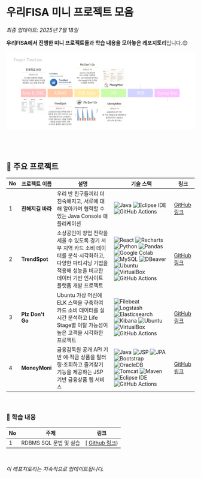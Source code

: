 # 우리FISA 미니 프로젝트 모음
*최종 업데이트: 2025년 7월 18일*  

**우리FISA에서 진행한 미니 프로젝트들과 학습 내용을 모아놓은 레포지토리**입니다.😊

![프로젝트 타임라인](./FISA프로젝트타임라인.png)

<br>


<br>

## 🌟 주요 프로젝트

| No | 프로젝트 이름                   | 설명                                         | 기술 스택                          | 링크                                      |
|----|------------------------------|--------------------------------------------|------------------------------------|-------------------------------------------|
| 1  | **친해지길 바라**          | 우리 반 친구들끼리 더 친숙해지고, 서로에 대해 알아가며 협력할 수 있는 Java Console 애플리케이션  | ![Java](https://img.shields.io/badge/Java-007396?style=square&logo=java&logoColor=white) ![Eclipse IDE](https://img.shields.io/badge/Eclipse-2C2255?style=square&logo=eclipse&logoColor=white) ![GitHub Actions](https://img.shields.io/badge/GitHub%20Actions-2088FF?style=square&logo=github-actions&logoColor=white)| [GitHub 링크](https://github.com/LeeJoEun-01/FISA_1st_mini_Project)             |
| 2  | **TrendSpot**          | 소상공인이 창업 전략을 세울 수 있도록 경기 서부 지역 카드 소비 데이터를 분석·시각화하고, 다양한 파티셔닝 기법을 적용해 성능을 비교한 데이터 기반 인사이트 플랫폼 개발 프로젝트| ![React](https://img.shields.io/badge/React-20232A?style=square&logo=react&logoColor=61DAFB) ![Recharts](https://img.shields.io/badge/Recharts-FF6384?style=square&logo=chart.js&logoColor=white) ![Python](https://img.shields.io/badge/Python-3776AB?style=square&logo=python&logoColor=white) ![Pandas](https://img.shields.io/badge/Pandas-150458?style=square&logo=pandas&logoColor=white) ![Google Colab](https://img.shields.io/badge/Colab-F9AB00?style=square&logo=google-colab&logoColor=white) ![MySQL](https://img.shields.io/badge/MySQL-05122A?style=square&logo=mysql&logoColor=white) ![DBeaver](https://img.shields.io/badge/DBeaver-28a745?style=square&logo=dbeaver&logoColor=white) ![Ubuntu](https://img.shields.io/badge/Ubuntu-E95420?style=square&logo=ubuntu&logoColor=white) ![VirtualBox](https://img.shields.io/badge/VirtualBox-183A61?style=square&logo=virtualbox&logoColor=white) ![GitHub Actions](https://img.shields.io/badge/GitHub%20Actions-2088FF?style=square&logo=github-actions&logoColor=white) | [GitHub 링크](https://github.com/ChatHongPT/TrendSpot)             |
| 3  | **Plz Don't Go**       | Ubuntu 가상 머신에 ELK 스택을 구축하여 카드 소비 데이터를 실시간 분석하고 Life Stage별 이탈 가능성이 높은 고객을 시각화한 프로젝트 | ![Filebeat](https://img.shields.io/badge/Filebeat-005571?style=square&logo=elastic&logoColor=white) ![Logstash](https://img.shields.io/badge/Logstash-FCC624?style=square&logo=logstash&logoColor=black) ![Elasticsearch](https://img.shields.io/badge/Elasticsearch-005571?style=square&logo=elasticsearch&logoColor=white) ![Kibana](https://img.shields.io/badge/Kibana-E8478B?style=square&logo=kibana&logoColor=white) ![Ubuntu](https://img.shields.io/badge/Ubuntu-E95420?style=square&logo=ubuntu&logoColor=white) ![VirtualBox](https://img.shields.io/badge/VirtualBox-183A61?style=square&logo=virtualbox&logoColor=white) ![GitHub Actions](https://img.shields.io/badge/GitHub%20Actions-2088FF?style=square&logo=github-actions&logoColor=white) | [GitHub 링크](https://github.com/imewuzin/PlzDontGo) |
| 4  | **MoneyMoni**       | 금융감독원 공개 API 기반 예·적금 상품을 필터링·조회하고 즐겨찾기 기능을 제공하는 JSP 기반 금융상품 웹 서비스                                    | ![Java](https://img.shields.io/badge/Java-007396?style=square&logo=java&logoColor=white) ![JSP](https://img.shields.io/badge/JSP-007396?style=square&logo=java&logoColor=white) ![JPA](https://img.shields.io/badge/JPA-59666C?style=square&logo=hibernate&logoColor=white) ![Bootstrap](https://img.shields.io/badge/Bootstrap-7952B3?style=square&logo=bootstrap&logoColor=white) ![OracleDB](https://img.shields.io/badge/Oracle-000000?style=square&logo=oracle&logoColor=white) ![Tomcat](https://img.shields.io/badge/Tomcat-F8DC75?style=square&logo=apachetomcat&logoColor=black) ![Maven](https://img.shields.io/badge/Maven-C71A36?style=square&logo=apachemaven&logoColor=white) ![Eclipse IDE](https://img.shields.io/badge/Eclipse-2C2255?style=square&logo=eclipse&logoColor=white) ![GitHub Actions](https://img.shields.io/badge/GitHub%20Actions-2088FF?style=square&logo=github-actions&logoColor=white) | [GitHub 링크](https://github.com/imewuzin/MoneyMoni) |


<br>

### 📒 학습 내용
| No | 주제 | 링크|
|---|---|---|
|1|RDBMS SQL 문법 및 실습 |[ [Github 링크](https://github.com/imewuzin/FISA_mini_projects/blob/master/RDBMS%20SQL/README.md))
<br>

*이 레포지토리는 지속적으로 업데이트됩니다.*
